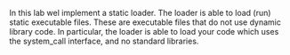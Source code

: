 In this lab wel implement a static loader.
The loader is able to load (run) static executable files.
These are executable files that do not use dynamic library code.
In particular, the loader is able to load your code which uses the system_call interface, and no standard libraries.
